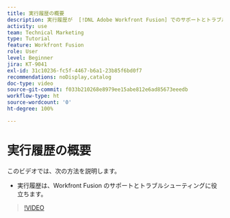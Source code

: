 ```yaml
---
title: 実行履歴の概要
description: 実行履歴が  [!DNL Adobe Workfront Fusion] でのサポートとトラブルシューティングにどのように役立つかを説明します。
activity: use
team: Technical Marketing
type: Tutorial
feature: Workfront Fusion
role: User
level: Beginner
jira: KT-9041
exl-id: 31c10236-fc5f-4467-b6a1-23b85f6bd0f7
recommendations: noDisplay,catalog
doc-type: video
source-git-commit: f033b210268e8979ee15abe812e6ad85673eeedb
workflow-type: ht
source-wordcount: '0'
ht-degree: 100%

---
```


# 実行履歴の概要

このビデオでは、次の方法を説明します。

* 実行履歴は、Workfront Fusion のサポートとトラブルシューティングに役立ちます。

>[!VIDEO](https://video.tv.adobe.com/v/335282/?quality=12&learn=on)
